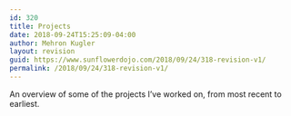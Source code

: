 ```yaml
---
id: 320
title: Projects
date: 2018-09-24T15:25:09-04:00
author: Mehron Kugler
layout: revision
guid: https://www.sunflowerdojo.com/2018/09/24/318-revision-v1/
permalink: /2018/09/24/318-revision-v1/
---
```

An overview of some of the projects I&#8217;ve worked on, from most recent to earliest.

&nbsp;

&nbsp;